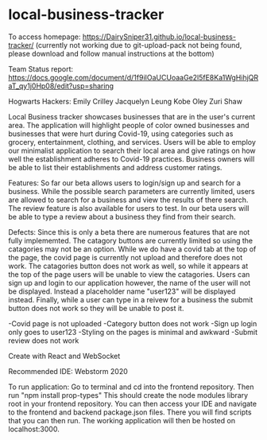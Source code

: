 # local-business-tracker

To access homepage: https://DairySniper31.github.io/local-business-tracker/
(currently not working due to git-upload-pack not being found, please download and follow manual instructions at the bottom)

Team Status report: https://docs.google.com/document/d/1f9iIOaUCUoaaGe2l5fE8Ka1WgHihjQRaT_qy1j0Hp08/edit?usp=sharing

Hogwarts Hackers: Emily Crilley Jacquelyn Leung Kobe Oley Zuri Shaw

Local Business tracker showcases businesses that are in the user's current area. The application will highlight people of color owned businesses and businesses that were hurt during Covid-19, using categories such as grocery, entertainment, clothing, and services. 
Users will be able to employ our minimalist application to search their local area and give ratings on how well the establishment adheres to Covid-19 practices. 
Business owners will be able to list their establishments and address customer ratings.

Features:
So far our beta allows users to login/sign up and search for a business. While the possible search parameters are currently limited, users are allowed to search for a business and view the results of there search. The review feature is also available for users to test. In our beta users will be able to type a review about a business they find from 
their search.

Defects:
Since this is only a beta there are numerous features that are not fully implememted. The catagory buttons are currently limited so using the catagories may not be an option.
While we do have a covid tab at the top of the page, the covid page is currently not upload and therefore does not work. The catagories button does not work as well, so while it appears at the top of the page users will be unable to view the catagories. Users can sign up and login to our application however, the name of the user will not be displayed.
Instead a placeholder name "user123" will be displayed instead. Finally, while a user can type in a reivew for a business the submit button does not work so they will be unable to post it.

-Covid page is not uploaded
-Category button does not work
-Sign up login only goes to user123
-Styling on the pages is minimal and awkward
-Submit review does not work

Create with React and WebSocket

Recommended IDE: Webstorm 2020

To run application:
Go to terminal and cd into the frontend repository. Then run "npm install prop-types" This should create the node modules library root in your frontend repository.
You can then access your IDE and navigate to the frontend and backend package.json files. There you will find scripts that you can then run. The working application will then be hosted on localhost:3000.
